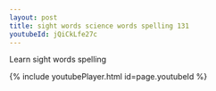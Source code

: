 ```yaml
---
layout: post
title: sight words science words spelling 131
youtubeId: jQiCkLfe27c
---
```

 
 
Learn sight words spelling
 
 
 
 
{% include youtubePlayer.html id=page.youtubeId %}
 
 
